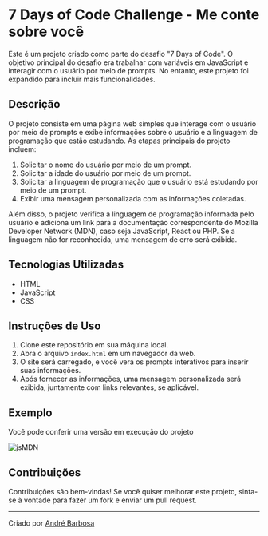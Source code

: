 # 7 Days of Code Challenge - Me conte sobre você

Este é um projeto criado como parte do desafio "7 Days of Code". O objetivo principal do desafio era trabalhar com variáveis em JavaScript e interagir com o usuário por meio de prompts. No entanto, este projeto foi expandido para incluir mais funcionalidades.

## Descrição

O projeto consiste em uma página web simples que interage com o usuário por meio de prompts e exibe informações sobre o usuário e a linguagem de programação que estão estudando. As etapas principais do projeto incluem:

1. Solicitar o nome do usuário por meio de um prompt.
2. Solicitar a idade do usuário por meio de um prompt.
3. Solicitar a linguagem de programação que o usuário está estudando por meio de um prompt.
4. Exibir uma mensagem personalizada com as informações coletadas.

Além disso, o projeto verifica a linguagem de programação informada pelo usuário e adiciona um link para a documentação correspondente do Mozilla Developer Network (MDN), caso seja JavaScript, React ou PHP. Se a linguagem não for reconhecida, uma mensagem de erro será exibida.

## Tecnologias Utilizadas

- HTML
- JavaScript
- CSS

## Instruções de Uso

1. Clone este repositório em sua máquina local.
2. Abra o arquivo `index.html` em um navegador da web.
3. O site será carregado, e você verá os prompts interativos para inserir suas informações.
4. Após fornecer as informações, uma mensagem personalizada será exibida, juntamente com links relevantes, se aplicável.

## Exemplo

Você pode conferir uma versão em execução do projeto

![jsMDN](https://github.com/Tydre1/variables/assets/132526838/68640eab-1c23-4106-91c7-16b35e67ed0f)


## Contribuições

Contribuições são bem-vindas! Se você quiser melhorar este projeto, sinta-se à vontade para fazer um fork e enviar um pull request.

---

Criado por [André Barbosa]([https://github.com/seu-nome](https://github.com/Tydre1)https://github.com/Tydre1)
